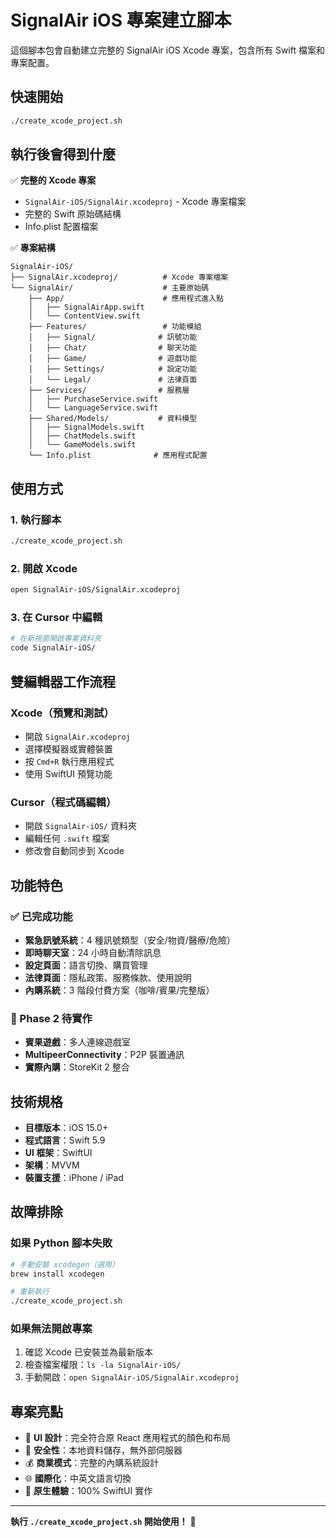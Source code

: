 # SignalAir iOS 專案建立腳本

這個腳本包會自動建立完整的 SignalAir iOS Xcode 專案，包含所有 Swift 檔案和專案配置。

## 快速開始

```bash
./create_xcode_project.sh
```

## 執行後會得到什麼

✅ **完整的 Xcode 專案**
- `SignalAir-iOS/SignalAir.xcodeproj` - Xcode 專案檔案
- 完整的 Swift 原始碼結構
- Info.plist 配置檔案

✅ **專案結構**
```
SignalAir-iOS/
├── SignalAir.xcodeproj/          # Xcode 專案檔案
└── SignalAir/                    # 主要原始碼
    ├── App/                      # 應用程式進入點
    │   ├── SignalAirApp.swift
    │   └── ContentView.swift
    ├── Features/                 # 功能模組
    │   ├── Signal/              # 訊號功能
    │   ├── Chat/                # 聊天功能
    │   ├── Game/                # 遊戲功能
    │   ├── Settings/            # 設定功能
    │   └── Legal/               # 法律頁面
    ├── Services/                # 服務層
    │   ├── PurchaseService.swift
    │   └── LanguageService.swift
    ├── Shared/Models/           # 資料模型
    │   ├── SignalModels.swift
    │   ├── ChatModels.swift
    │   └── GameModels.swift
    └── Info.plist              # 應用程式配置
```

## 使用方式

### 1. 執行腳本
```bash
./create_xcode_project.sh
```

### 2. 開啟 Xcode
```bash
open SignalAir-iOS/SignalAir.xcodeproj
```

### 3. 在 Cursor 中編輯
```bash
# 在新視窗開啟專案資料夾
code SignalAir-iOS/
```

## 雙編輯器工作流程

### Xcode（預覽和測試）
- 開啟 `SignalAir.xcodeproj`
- 選擇模擬器或實體裝置
- 按 `Cmd+R` 執行應用程式
- 使用 SwiftUI 預覽功能

### Cursor（程式碼編輯）
- 開啟 `SignalAir-iOS/` 資料夾
- 編輯任何 `.swift` 檔案
- 修改會自動同步到 Xcode

## 功能特色

### ✅ 已完成功能
- **緊急訊號系統**：4 種訊號類型（安全/物資/醫療/危險）
- **即時聊天室**：24 小時自動清除訊息
- **設定頁面**：語言切換、購買管理
- **法律頁面**：隱私政策、服務條款、使用說明
- **內購系統**：3 階段付費方案（咖啡/賓果/完整版）

### 🚧 Phase 2 待實作
- **賓果遊戲**：多人連線遊戲室
- **MultipeerConnectivity**：P2P 裝置通訊
- **實際內購**：StoreKit 2 整合

## 技術規格

- **目標版本**：iOS 15.0+
- **程式語言**：Swift 5.9
- **UI 框架**：SwiftUI
- **架構**：MVVM
- **裝置支援**：iPhone / iPad

## 故障排除

### 如果 Python 腳本失敗
```bash
# 手動安裝 xcodegen（選用）
brew install xcodegen

# 重新執行
./create_xcode_project.sh
```

### 如果無法開啟專案
1. 確認 Xcode 已安裝並為最新版本
2. 檢查檔案權限：`ls -la SignalAir-iOS/`
3. 手動開啟：`open SignalAir-iOS/SignalAir.xcodeproj`

## 專案亮點

- 🎨 **UI 設計**：完全符合原 React 應用程式的顏色和布局
- 🔐 **安全性**：本地資料儲存，無外部伺服器
- 💰 **商業模式**：完整的內購系統設計
- 🌐 **國際化**：中英文語言切換
- 📱 **原生體驗**：100% SwiftUI 實作

---

**執行 `./create_xcode_project.sh` 開始使用！** 🚀 